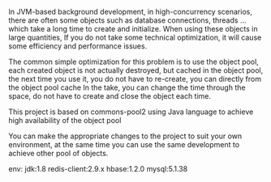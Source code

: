 In JVM-based background development, in high-concurrency scenarios, there are often some objects such as database connections, threads ... which take a long time to create and initialize. When using these objects in large quantities, If you do not take some technical optimization, it will cause some efficiency and performance issues.

The common simple optimization for this problem is to use the object pool, each created object is not actually destroyed, but cached in the object pool, the next time you use it, you do not have to re-create, you can directly from the object pool cache In the take, you can change the time through the space, do not have to create and close the object each time.

This project  is based on commons-pool2 using Java language to achieve high availability of the object pool

You can make the appropriate changes to the project to suit your own environment, at the same time you can use the same development to achieve other pool of objects.

env:
jdk:1.8
redis-client:2.9.x
hbase:1.2.0
mysql:5.1.38
